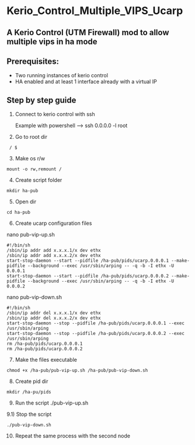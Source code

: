 # Kerio_Control_Multiple_VIPS_Ucarp
## A Kerio Control (UTM Firewall) mod to allow multiple vips in ha mode

## Prerequisites:
  - Two running instances of kerio control 
  - HA enabled and at least 1 interface already with a virtual IP
  
## Step by step guide

1) Connect to kerio control with ssh

   Example with powershell --> ssh 0.0.0.0 -l root

2) Go to root dir
  ```
   / $
  ```

3) Make os r/w
  ```
  mount -o rw,remount /
  ```

4) Create script folder
  ```
  mkdir ha-pub
  ```

5) Open dir
  ```
  cd ha-pub
  ```

6) Create ucarp configuration files

  nano pub-vip-up.sh
  ```
  #!/bin/sh
  /sbin/ip addr add x.x.x.1/x dev ethx
  /sbin/ip addr add x.x.x.2/x dev ethx
  start-stop-daemon --start --pidfile /ha-pub/pids/ucarp.0.0.0.1 --make-pidfile --background --exec /usr/sbin/arping -- -q -b -I ethx -U 0.0.0.1
  start-stop-daemon --start --pidfile /ha-pub/pids/ucarp.0.0.0.2 --make-pidfile --background --exec /usr/sbin/arping -- -q -b -I ethx -U 0.0.0.2
  ```

  nano pub-vip-down.sh
  ```
  #!/bin/sh
  /sbin/ip addr del x.x.x.1/x dev ethx
  /sbin/ip addr del x.x.x.2/x dev ethx
  start-stop-daemon --stop --pidfile /ha-pub/pids/ucarp.0.0.0.1 --exec /usr/sbin/arping
  start-stop-daemon --stop --pidfile /ha-pub/pids/ucarp.0.0.0.2 --exec /usr/sbin/arping
  rm /ha-pub/pids/ucarp.0.0.0.1
  rm /ha-pub/pids/ucarp.0.0.0.2
  ```


7) Make the files executable
  ```
  chmod +x /ha-pub/pub-vip-up.sh /ha-pub/pub-vip-down.sh
  ```
  
8) Create pid dir
  ```
  mkdir /ha-pu/pids
  ```
  
9) Run the script
  ./pub-vip-up.sh

9.1) Stop the script
  ```
  ./pub-vip-down.sh
  ```
  
10) Repeat the same process with the second node
